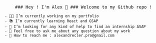 <p align="center">
  <samp>
    ### Hey ! I'm Alex 👋 
    ### Welcome to my Github repo !

    - 🧑‍💻 I’m currently working on my portfolio
    - 📚 I’m currently learning React and GSAP
    - 🤗 I’m looking for any kind of help to find an internship ASAP 
    - 💬 Feel free to ask me about any question about my work
    - 📱 How to reach me : alexandrecler.pro@gmail.com
  <samp>
</p>

